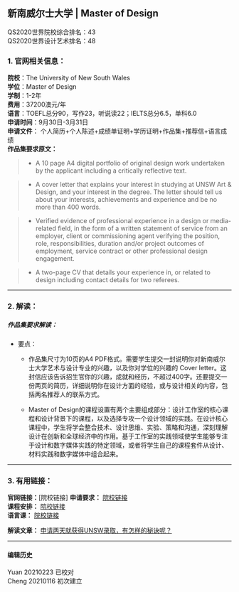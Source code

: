 ## 新南威尔士大学 | Master of Design

QS2020世界院校综合排名：43  
QS2020世界设计艺术排名：48


### 1. 官网相关信息：

**院校**：The University of New South Wales  
**学位**：Master of Design  
**学制**：1-2年   
**费用**：37200澳元/年  
**语言**：TOEFL总分90，写作23，听说读22；IELTS总分6.5，单科6.0  
**申请时间**：9月30日-3月31日  
**申请文件**： 个人简历+个人陈述+成绩单证明+学历证明+作品集+推荐信+语言成绩    
**作品集要求原文：**   

> - A 10 page A4 digital portfolio of original design work undertaken by the applicant including a critically reflective text.

> - A cover letter that explains your interest in studying at UNSW Art & Design, and your interest in the degree. The letter should tell us about your interests, achievements and experience and be no more than 400 words.

> - Verified evidence of professional experience in a design or media-related field, in the form of a written statement of service from an employer, client or commissioning agent verifying the position, role, responsibilities, duration and/or project outcomes of employment, service contract or other professional design engagement.

> - A two-page CV that details your experience in, or related to design including contact details for two referees.


---


### 2. 解读：

##### 作品集要求解读：

- 要点：


  - 作品集尺寸为10页的A4 PDF格式。需要学生提交一封说明你对新南威尔士大学艺术与设计专业的兴趣，以及你对学位的兴趣的 Cover letter。这封信应该告诉招生官你的兴趣，成就和经历，不超过400字。还要提交一份两页的简历，详细说明你在设计方面的经验，或与设计相关的内容，包括两名推荐人的联系方式。

  - Master of Design的课程设置有两个主要组成部分：设计工作室的核心课程和设计背景下的课程，以及选择专攻一个设计领域的实践。在设计核心课程中，学生将学会整合技术、设计思维、实验、策略和沟通，深刻理解设计在创新和全球经济中的作用。基于工作室的实践领域使学生能够专注于设计和数字媒体实践的特定领域，或者将学生自己的课程套件从设计、材料实践和数字媒体中组合起来。

---


### 3. 有用链接：

**官网链接：**[院校链接]
**申请要求：** [院校链接](https://artdesign.unsw.edu.au/future-students/postgraduate-coursework-degrees/master-design#admission)  
**课程安排：** [院校链接](https://artdesign.unsw.edu.au/future-students/postgraduate-coursework-degrees/master-design)  
**语言课：** [院校链接](https://www.unsw.edu.au/english-requirements-policy#english-language-tests)

**解读文章：** [申请两天就获得UNSW录取，有怎样的秘诀呢？](http://www.makebi.net/17930.html)

---


#### 编辑历史
Yuan 20210223 已校对  
Cheng 20210116 初次建立  
